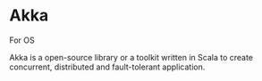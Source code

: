# Akka
For OS 

Akka is a open-source library or a toolkit written in Scala to create concurrent, distributed and fault-tolerant application.


